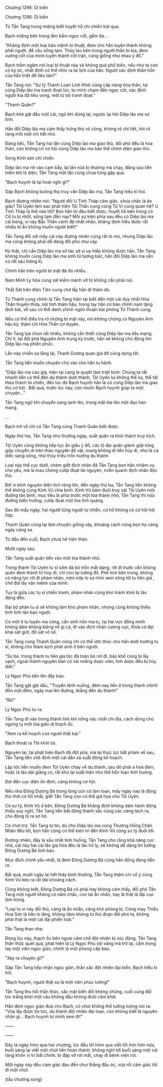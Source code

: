 




Chương 1296: Dị biến


Chương 1296: Dị biến

Từ Tần Tang trong miệng biết huyết hồ chi chiến trải qua.

Bạch miệng bên trong lẩm bẩm ngọc cốt, gấm da...

"Khẳng định một loại bảo mệnh bí thuật, đem cho hắn luyện thành không phải người, để cầu sống tạm. Thủy lao bên trong người thần bí kia, đem xương cốt của mình luyện thành cốt trận, cũng giống như nhau ý đồ."

Bạch trầm ngâm nói loại bí thuật này sẽ không quá phổ biến, nếu như ta còn có ký ức, nhất định có thể nhìn ra lai lịch của hắn. Ngươi xác định thần hồn của hắn triệt để tiêu tán?"

Tần Tang nói: "Sư tỷ Thanh Loan Linh Khôi cùng cấp nàng hóa thân, tại cùng Diệp lão ma tranh đoạt lúc, tự mình chạm đến ngọc cốt, xác định người kia đã tiêu vong, mới từ bỏ tranh đoạt."

"Thanh Quân?"

Bạch khẽ gật đầu một cái, ngữ khí dừng lại, ngược lại hỏi Diệp lão ma sự tình.

Hắn đối Diệp lão ma cảm thấy hứng thú vô cùng, không rõ chi tiết, hỏi rõ ràng mỗi một chi tiết nhỏ.

Đáng tiếc, Tần Tang hai lần cùng Diệp lão ma giao thủ, đối phó đều là hóa thân, còn không có cơ hội cùng Diệp lão ma bản thể chính diện giao thủ.

Song Kính sơn chi chiến.

Diệp lão ma rơi vào cạm bẫy, lại lần nữa bị thương mà chạy, đằng sau liền hiếm khi lộ diện, Tần Tang một lần cũng chưa từng gặp qua.

"Bạch huynh là tại hoài nghi gì?"

Gặp Bạch không buông tha truy vấn Diệp lão ma, Tần Tang hiếu kì hỏi.

Bạch đương nhiên nói: "Ngươi đối U Tinh Tháp cảm giác, chưa chắc là ảo giác! Tội Uyên làm sao phát hiện Tội Thần cung cùng Tử Vi cung quan hệ? U Tinh Tháp là thế nào tới? Bọn hắn từ đâu biết được, huyết hồ bên trong có Cổ tu bị nhốt, sống tạm đến nay? Mỗi sự kiện phía sau đều có Diệp lão ma cái bóng, vị này Bắc Thần cảnh đệ nhất nhân, khẳng định hiểu được rất nhiều bí ẩn không muốn người biết!"

Tần Tang đối với mấy cái này đương nhiên cũng rất tò mò, nhưng Diệp lão ma cũng không phải dễ dàng đối phó như vậy.

Kỳ thật, chỉ cần Diệp lão ma sở tác sở vi uy hiếp không được hắn, Tần Tang không muốn cùng Diệp lão ma sinh tử tương bác, hắn đối Diệp lão ma vẫn có rất sâu kiêng kị.

Chính hắn trên người bí mật đã đủ nhiều.

Nam Minh Ly hỏa cùng sát kiếm mảnh vỡ từ không cần phải nói.

Thất Sát trên điện Tiên cung chờ lấy hắn đi thăm dò.

Tứ Thánh cung chính là Tần Tang hiện tại biết đến một cái duy nhất Hóa Thần truyền thừa, nội tình thâm hậu, trong tay hắn có bảo chính nam tặng lệnh bài, về sau có thể danh chính ngôn thuận bái phỏng Tứ Thánh cung.

Nếu có thể điều tra rõ những bí mật này, nói không chừng có Nguyên Anh hậu kỳ, thậm chí Hóa Thần cơ duyên.

Tần Tang lựa chọn rất nhiều, không cần thiết cùng Diệp lão ma liều mạng. Chí ít, tại đột phá Nguyên Anh trung kỳ trước, hắn sẽ không chủ động tìm Diệp lão ma phiền phức.

Lần này chiến sự lắng lại, Thanh Dương quan giá đỡ cũng dựng tốt.

Tần Tang liền muốn chuyên chú vào cho hắn tu hành.

"Diệp lão ma cáo già, hiện tại càng là quyết tâm triệt binh. Chúng ta rất nhanh liền có thể đến dụ thành dưới thành, Tội Uyên lui không thể lui, thế tất theo thành tử chiến, đến lúc đó Bạch huynh hẳn là có cùng Diệp lão ma giao thủ cơ hội . Bất quá, trước lúc này, còn muốn Bạch huynh giúp ta một chuyện..."

Tần Tang ngữ khí chuyển sang lạnh lẽo, trong mắt lóe lên một đạo hàn mang.

...

Bạch trở về chỉ có Tần Tang cùng Thanh Quân biết được.

Ngày thứ hai, Tần Tang như thường ngày, suất quân ra khỏi thành truy kích.

Tội Uyên cũng không tiếp tục ẩn giấu ý đồ, các lộ đại quân giành giật từng giây chuyển di trên thảo nguyên đồ vật, mang không đi liền hủy đi, như là cá diếc sang sông, như thủy triều trốn hướng dụ thành.

Loại này thế cục dưới, chém giết địch nhân đã Tần Tang bọn hắn nhiệm vụ chủ yếu, mà là mau chóng cướp đoạt tài nguyên, miễn quanh địch nhân độc thủ.

Bởi vì bình nguyên diện tích rộng lớn, đến ngày thứ ba, Tần Tang liền không thể không cùng Kinh Vũ chia binh. Kinh Vũ bám đuôi truy sát Tội Uyên một đường tàn binh, mục tiêu là phía trước một tòa thành nhỏ, Tần Tang thì nửa đường biến hướng, cướp đoạt một tòa linh quáng.

Sau đó mấy ngày, hai người từng người tự chiến, cơ hồ không có cơ hội hội hợp.

Thanh Quân cũng tại làm chuyện giống vậy, khoảng cách cùng bọn họ càng ngày càng xa.

Từ đầu đến cuối, Bạch chưa hề hiện thân.

Mười ngày sau.

Tần Tang suất quân tiến vào một tòa thành nhỏ.

Trong thành Tội Uyên tu sĩ sớm đã bỏ trốn mất dạng, rời đi trước vẫn không quên đem thành trì hủy đi, chỉ còn lại tường đổ. Phế tích bên trong, không có năng lực rời đi phàm nhân, nơm nớp lo sợ nhìn xem xông tới tu tiên giả , chờ đợi lấy vận mệnh của mình.

Tuy là giữa các tu sĩ chiến tranh, phàm nhân cũng khó tránh khỏi bị tác động đến.

Đại bộ phận tu sĩ sẽ không làm khó phàm nhân, nhưng cũng không thiếu tính tình tàn bạo người.

Có một ít tu luyện ma công, cần sinh hồn ma tu, tại hai vực đồng minh không dám không kiêng nể gì cả, đi vào địch nhân cương vực, thừa cơ đại khai sát giới, đồ sát vô số.

Tần Tang cùng Thanh Quân cũng chỉ có thể ước thúc cho hắn dưới trướng tu sĩ, không cho thảm kịch phát sinh ở bên người.

"Sư bá, trong thành tu tiên gia tộc đã toàn bộ rút đi, bảo khố cũng bị lấy sạch, ngoài thành nguyên bản có vài miếng dược viên, linh dược đều bị hủy diệt."

Lý Ngọc Phủ tiến lên đây báo.

Tần Tang gật gật đầu, "Truyền lệnh xuống, đêm nay liền ở trong thành chỉnh đốn một đêm, ngày mai lên đường, thẳng đến dụ thành!"

"Rõ!"

Lý Ngọc Phủ lui ra.

Tần Tang đi vào trong thành linh khí nồng nặc nhất chi địa, cách dùng chú ngưng tụ một tòa giản dị thạch ốc.

"Xem ra kế hoạch của ngươi thất bại."

Bạch thoát ra Thi khôi túi.

Nguyên lai, tại phát hiện Bạch đã đột phá, mà lại thực lực bất phàm về sau, Tần Tang liền chế định một cái dẫn xà xuất động kế hoạch.

Lập tức liền muốn đem Tội Uyên chạy về dụ thành, sau đó phải a hoà đàm, hoặc là lâu dài giằng co, rất khó lại xuất hiện như thế hỗn loạn tình huống.

Đợi đến cục diện ổn định, càng không cơ hội.

Nếu như Đông Dương Bá trong lòng còn có làm loạn, mấy ngày nay là động thủ thời cơ tốt nhất, giết Tần Tang còn có thể giá họa cho Tội Uyên.

Có sư tỷ, Kinh Vũ ở bên, Đông Dương Bá khẳng định không dám hành động thiếu suy nghĩ, Tần Tang liền bất động thanh sắc cùng các nàng tách ra, chủ động lộ ra sơ hở.

Có chơi trợ, Tần Tang tự tin, dù cho Diệp lão ma cùng Thương Hồng Chân Nhân đều tới, bọn hắn cũng có thể kiên trì đến Kinh Vũ cùng sư tỷ đuổi tới.

Đương nhiên, đây là xấu nhất tình huống, Tần Tang cho rằng khả năng cực nhỏ, cái này hai cái lão gia hỏa đều là lão hồ ly, sẽ không dễ dàng tin tưởng Đông Dương Bá tình báo.

Mục đích chính yếu nhất, là đem Đông Dương Bá cùng hắn đồng đảng dẫn ra.

Bất quá, mười ngày lai hết thảy bình thường, Tần Tang thậm chí cố ý cùng Kinh Vũ kéo ra rất dài khoảng cách.

Cũng không biết, Đông Dương Bá có phải hay không cảm thấy, đối phó Tần Tang một người không có nắm chắc, còn tại ẩn nhẫn, hay là thật là đại cục làm trọng.

"Loại tu vi này đối thủ, càng là ẩn nhẫn, càng khó phòng bị. Cũng may Thiếu Hoa Sơn là hắn lo lắng, không dám không từ thủ đoạn đối phó ta, không phải thật là một cái đại phiền toái."

Tần Tang than nhẹ.

Đúng lúc này, thạch ốc bên ngoài cấm chế đột nhiên bị xúc động, Tần Tang thần thức quét qua, phát hiện là Lý Ngọc Phủ vội vàng mà trở lại, cầm trong tay một viên ngọc giản, chính là một phong cấp báo.

"Xảy ra chuyện gì?"

Gặp Tần Tang tiếp nhận ngọc giản, thần sắc đột nhiên đại biến, Bạch hiếu kì hỏi.

"Bạch huynh, ngươi thật sự là một viên phúc tướng!"

Tần Tang thu hồi thần thức, sắc mặt biến đổi không chừng, cuối cùng đối tóc trắng khỏi một câu không đầu không đuôi cảm khái.

Hắn đem ngọc giản đưa cho Bạch, có chút không thể tưởng tượng nói ra: "Vừa lấy được tin tức, dụ thành đột nhiên đại loạn, còn không biết là nguyên nhân gì... Bạch huynh tự mình xem đi!"

——

——

Đây là ngày hôm qua hai chương, lúc đầu tối hôm qua viết tốt hơn hơn nửa, buổi sáng lại viết một chút liền hoàn thành, không nghĩ tới buổi sáng một cái răng khôn vị trí bất chính, bị đập vỡ rơi mất, chạy đi bệnh viện rút.

Một ngày này đều cảm giác đau đến chui thẳng đầu óc, vừa rồi cảm giác tốt đi một chút.

(tấu chương xong)




